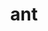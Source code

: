 ---
title: "ant"
layout: cache
categories: [package, develop]
meta: {"versions": ["1.10.7"], "compilers": ["gcc@7.5.0"]}
spec_files: 
 - spec-0.json
spec_names:
 - 'ant@1.10.7%gcc@7.5.0 arch=linux-ubuntu18.04-x86_64 ^openjdk@11.0.15_10%gcc@7.5.0 arch=linux-ubuntu18.04-x86_64'
---